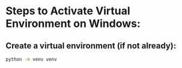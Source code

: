 # Steps to Activate Virtual Environment on Windows:

## Create a virtual environment (if not already):

```bash
python -m venv venv
```
